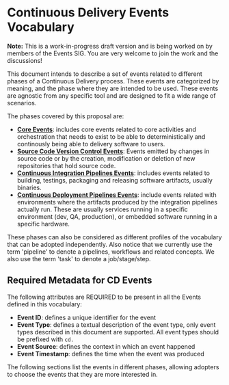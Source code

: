 # Continuous Delivery Events Vocabulary

__Note:__ This is a work-in-progress draft version and is being worked on by members of the Events SIG. You are very welcome to join the work and the discussions!

This document intends to describe a set of events related to different phases of a Continuous Delivery process. 
These events are categorized by meaning, and the phase where they are intended to be used. 
These events are agnostic from any specific tool and are designed to fit a wide range of scenarios. 

The phases covered by this proposal are:

- **[Core Events](core.md)**: includes core events related to core activities and orchestration that needs to exist to be able to deterministically and continously being able to delivery software to users. 
- **[Source Code Version Control Events](source-code-version-control.md)**: Events emitted by changes in source code or by the creation, modification or deletion of new repositories that hold source code.
- **[Continuous Integration Pipelines Events](continuous-integration-pipeline-events.md)**: includes events related to building, testings, packaging and releasing software artifacts, usually binaries.
- **[Continuous Deployment Pipelines Events](continuous-deployment-pipeline-events.md)**: include events related with environments where the artifacts produced by the integration pipelines actually run. These are usually services running in a specific environment (dev, QA, production), or embedded software running in a specific hardware. 


These phases can also be considered as different profiles of the vocabulary that can be adopted independently. 
Also notice that we currently use the term 'pipeline' to denote a pipelines, workflows and related concepts. We also use the term 'task' to denote a job/stage/step.

## Required Metadata for CD Events

The following attributes are REQUIRED to be present in all the Events defined in this vocabulary:

- **Event ID**: defines a unique identifier for the event
- **Event Type**: defines a textual description of the event type, only event types described in this document are supported. All event types should be prefixed with `cd.`
- **Event Source**: defines the context in which an event happened
- **Event Timestamp**: defines the time when the event was produced

The following sections list the events in different phases, allowing adopters to choose the events that they are more interested in.
